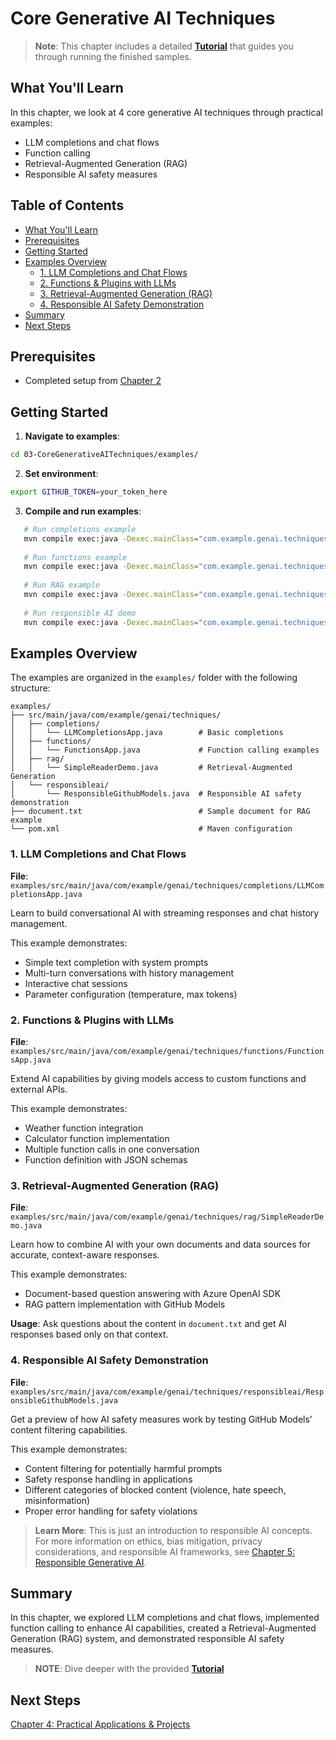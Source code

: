 # Core Generative AI Techniques

>**Note**: This chapter includes a detailed [**Tutorial**](./TUTORIAL.MD) that guides you through running the finished samples.

## What You'll Learn
In this chapter, we look at 4 core generative AI techniques through practical examples:
- LLM completions and chat flows
- Function calling
- Retrieval-Augmented Generation (RAG)
- Responsible AI safety measures

## Table of Contents

- [What You'll Learn](#what-youll-learn)
- [Prerequisites](#prerequisites)
- [Getting Started](#getting-started)
- [Examples Overview](#examples-overview)
  - [1. LLM Completions and Chat Flows](#1-llm-completions-and-chat-flows)
  - [2. Functions & Plugins with LLMs](#2-functions--plugins-with-llms)
  - [3. Retrieval-Augmented Generation (RAG)](#3-retrieval-augmented-generation-rag)
  - [4. Responsible AI Safety Demonstration](#4-responsible-ai-safety-demonstration)
- [Summary](#summary)
- [Next Steps](#next-steps)

## Prerequisites

- Completed setup from [Chapter 2](../02-SetupDevEnvironment/)

## Getting Started

1. **Navigate to examples**: 
```bash
cd 03-CoreGenerativeAITechniques/examples/
```
2. **Set environment**: 
```bash
export GITHUB_TOKEN=your_token_here
```
3. **Compile and run examples**:
```bash
   # Run completions example
   mvn compile exec:java -Dexec.mainClass="com.example.genai.techniques.completions.LLMCompletionsApp"
   
   # Run functions example  
   mvn compile exec:java -Dexec.mainClass="com.example.genai.techniques.functions.FunctionsApp"
   
   # Run RAG example
   mvn compile exec:java -Dexec.mainClass="com.example.genai.techniques.rag.SimpleReaderDemo"
   
   # Run responsible AI demo
   mvn compile exec:java -Dexec.mainClass="com.example.genai.techniques.responsibleai.ResponsibleGithubModels"
   ```

## Examples Overview

The examples are organized in the `examples/` folder with the following structure:

```
examples/
├── src/main/java/com/example/genai/techniques/
│   ├── completions/
│   │   └── LLMCompletionsApp.java        # Basic completions 
│   ├── functions/
│   │   └── FunctionsApp.java             # Function calling examples
│   ├── rag/
│   │   └── SimpleReaderDemo.java         # Retrieval-Augmented Generation
│   └── responsibleai/
│       └── ResponsibleGithubModels.java  # Responsible AI safety demonstration
├── document.txt                          # Sample document for RAG example
└── pom.xml                               # Maven configuration
```

### 1. LLM Completions and Chat Flows
**File**: `examples/src/main/java/com/example/genai/techniques/completions/LLMCompletionsApp.java`

Learn to build conversational AI with streaming responses and chat history management.

This example demonstrates:
- Simple text completion with system prompts
- Multi-turn conversations with history management
- Interactive chat sessions
- Parameter configuration (temperature, max tokens)

### 2. Functions & Plugins with LLMs
**File**: `examples/src/main/java/com/example/genai/techniques/functions/FunctionsApp.java`

Extend AI capabilities by giving models access to custom functions and external APIs.

This example demonstrates:
- Weather function integration
- Calculator function implementation  
- Multiple function calls in one conversation
- Function definition with JSON schemas

### 3. Retrieval-Augmented Generation (RAG)
**File**: `examples/src/main/java/com/example/genai/techniques/rag/SimpleReaderDemo.java`

Learn how to combine AI with your own documents and data sources for accurate, context-aware responses.

This example demonstrates:
- Document-based question answering with Azure OpenAI SDK
- RAG pattern implementation with GitHub Models

**Usage**: Ask questions about the content in `document.txt` and get AI responses based only on that context.

### 4. Responsible AI Safety Demonstration
**File**: `examples/src/main/java/com/example/genai/techniques/responsibleai/ResponsibleGithubModels.java`

Get a preview of how AI safety measures work by testing GitHub Models' content filtering capabilities.

This example demonstrates:
- Content filtering for potentially harmful prompts
- Safety response handling in applications
- Different categories of blocked content (violence, hate speech, misinformation)
- Proper error handling for safety violations

> **Learn More**: This is just an introduction to responsible AI concepts. For more information on ethics, bias mitigation, privacy considerations, and responsible AI frameworks, see [Chapter 5: Responsible Generative AI](../05-ResponsibleGenAI/README.MD).

## Summary

In this chapter, we explored LLM completions and chat flows, implemented function calling to enhance AI capabilities, created a Retrieval-Augmented Generation (RAG) system, and demonstrated responsible AI safety measures. 

> **NOTE**: Dive deeper with the provided [**Tutorial**](./TUTORIAL.MD)


## Next Steps

[Chapter 4: Practical Applications & Projects](../04-PracticalSamples/README.MD)

